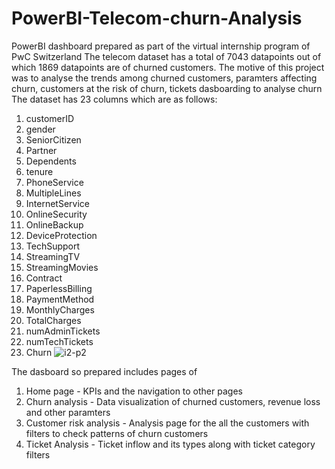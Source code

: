 # PowerBI-Telecom-churn-Analysis
PowerBI dashboard prepared as part of the virtual internship program of PwC Switzerland
The telecom dataset has a total of 7043 datapoints out of which 1869 datapoints are of churned customers. The motive of this project was to analyse the trends among churned customers, paramters affecting churn, customers at the risk of churn, tickets dasboarding to analyse churn 
The dataset has 23 columns which are as follows:
1. customerID
2. gender
3. SeniorCitizen
4. Partner
5. Dependents
6. tenure
7. PhoneService
8. MultipleLines
9. InternetService
10. OnlineSecurity
11. OnlineBackup
12. DeviceProtection
13. TechSupport
14. StreamingTV
15. StreamingMovies
16. Contract
17. PaperlessBilling
18. PaymentMethod
19. MonthlyCharges
20. TotalCharges
21. numAdminTickets
22. numTechTickets
23. Churn
![i2-p2](https://github.com/Harikrishnan-Nair/PowerBI-Telecom-churn-Analysis/assets/95662379/7927a0df-7982-44f7-9112-aa50512c7a40)

The dasboard so prepared includes pages of 
1. Home page - KPIs and the navigation to other pages
2. Churn analysis - Data visualization of churned customers, revenue loss and other paramters
3. Customer risk analysis - Analysis page for the all the customers with filters to check patterns of churn customers
4. Ticket Analysis - Ticket inflow and its types along with ticket category filters
